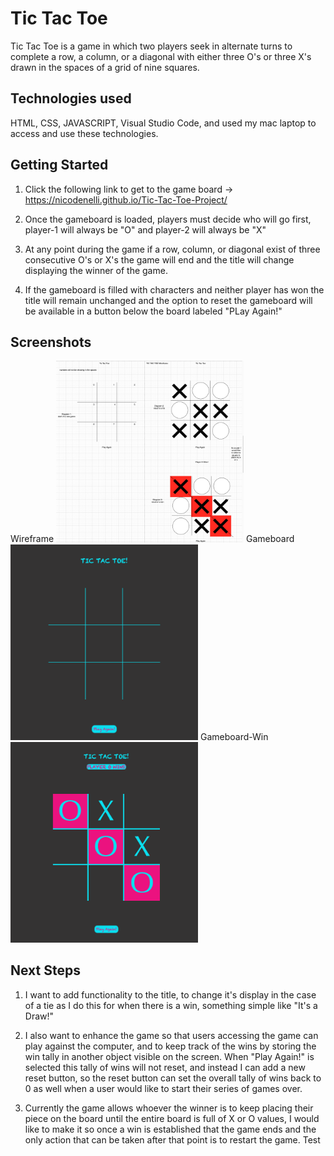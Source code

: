 # Tic Tac Toe
Tic Tac Toe is a game in which two players seek in alternate turns to complete a row, a column, or a diagonal with either three O's or three X's drawn in the spaces of a grid of nine squares.
## Technologies used
HTML, CSS, JAVASCRIPT, Visual Studio Code, and used my mac laptop to access and use these technologies.
## Getting Started
1) Click the following link to get to the game board -> https://nicodenelli.github.io/Tic-Tac-Toe-Project/

2) Once the gameboard is loaded, players must decide who will go first, player-1 will always be "O" and player-2 will always be "X"

3) At any point during the game if a row, column, or diagonal exist of three consecutive O's or X's the game will end and the title will change displaying the winner of the game. 

4) If the gameboard is filled with characters and neither player has won the title will remain unchanged and the option to reset the gameboard will be available in a button below the board labeled "PLay Again!"
## Screenshots
Wireframe
<img src="images/wireframe.png" alt="wireframe" style="display: inline-block; margin: 0 auto; max-width: 300px">
Gameboard
<img src="images/gameboard.png" alt="gameboard" style="display: inline-block; margin: 0 auto; max-width: 300px">
Gameboard-Win
<img src="images/gameboard-win.png" alt="gameboard-win" style="display: inline-block; margin: 0 auto; max-width: 300px">




## Next Steps
1) I want to add functionality to the title, to change it's display in the case of a tie as I do this for when there is a win, something simple like "It's a Draw!"

2) I also want to enhance the game so that users accessing the game can play against the computer, and to keep track of the wins by storing the win tally in another object visible on the screen. When "Play Again!" is selected this tally of wins will not reset, and instead I can add a new reset button, so the reset button can set the overall tally of wins back to 0 as well when a user would like to start their series of games over.

3) Currently the game allows whoever the winner is to keep placing their piece on the board until the entire board is full of X or O values, I would like to make it so once a win is established that the game ends and the only action that can be taken after that point is to restart the game.
Test

